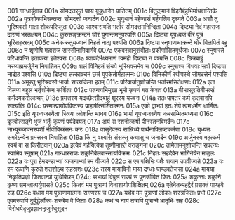 001  गान्धार्युवाच
001a सोमदत्तसुतं पश्य युयुधानेन पातितम्
001c वितुद्यमानं विहगैर्बहुभिर्माधवान्तिके
002a पुत्रशोकाभिसन्तप्तः सोमदत्तो जनार्दन
002c युयुधानं महेष्वासं गर्हयन्निव दृश्यते
003a असौ तु भूरिश्रवसो माता शोकपरिप्लुता
003c आश्वासयति भर्तारं सोमदत्तमनिन्दिता
004a दिष्ट्या नेदं महाराज दारुणं भरतक्षयम्
004c कुरुसङ्क्रन्दनं घोरं युगान्तमनुपश्यसि
005a दिष्ट्या यूपध्वजं वीरं पुत्रं भूरिसहस्रदम्
005c अनेकक्रतुयज्वानं निहतं नाद्य पश्यसि
006a दिष्ट्या स्नुषाणामाक्रन्दे घोरं विलपितं बहु
006c न शृणोषि महाराज सारसीनामिवार्णवे
007a एकवस्त्रानुसंवीताः प्रकीर्णासितमूर्धजाः
007c स्नुषास्ते परिधावन्ति हतापत्या हतेश्वराः
008a श्वापदैर्भक्ष्यमाणं त्वमहो दिष्ट्या न पश्यसि
008c छिन्नबाहुं नरव्याघ्रमर्जुनेन निपातितम्
009a शलं विनिहतं संख्ये भूरिश्रवसमेव च
009c स्नुषाश्च विधवाः सर्वा दिष्ट्या नाद्येह पश्यसि
010a दिष्ट्या तत्काञ्चनं छत्रं यूपकेतोर्महात्मनः
010c विनिकीर्णं रथोपस्थे सौमदत्तेर्न पश्यसि
011a अमूस्तु भूरिश्रवसो भार्याः सात्यकिना हतम्
011c परिवार्यानुशोचन्ति भर्तारमसितेक्षणाः
012a एता विलप्य बहुलं भर्तृशोकेन कर्शिताः
012c पतन्त्यभिमुखा भूमौ कृपणं बत केशव
013a बीभत्सुरतिबीभत्सं कर्मेदमकरोत्कथम्
013c प्रमत्तस्य यदच्छैत्सीद्बाहुं शूरस्य यज्वनः
014a ततः पापतरं कर्म कृतवानपि सात्यकिः
014c यस्मात्प्रायोपविष्टस्य प्राहार्षीत्संशितात्मनः
015a एको द्वाभ्यां हतः शेषे त्वमधर्मेण धार्मिकः
015c इति यूपध्वजस्यैताः स्त्रियः क्रोशन्ति माधव
016a भार्या यूपध्वजस्यैषा करसम्मितमध्यमा
016c कृत्वोत्सङ्गे भुजं भर्तुः कृपणं पर्यदेवयत्
017a अयं स रशनोत्कर्षी पीनस्तनविमर्दनः
017c नाभ्यूरुजघनस्पर्शी नीवीविस्रंसनः करः
018a वासुदेवस्य सान्निध्ये पार्थेनाक्लिष्टकर्मणा
018c युध्यतः समरेऽन्येन प्रमत्तस्य निपातितः
019a किं नु वक्ष्यसि संसत्सु कथासु च जनार्दन
019c अर्जुनस्य महत्कर्म स्वयं वा स किरीटवान्
020a इत्येवं गर्हयित्वैषा तूष्णीमास्ते वराङ्गना
020c तामेतामनुशोचन्ति सपत्न्यः स्वामिव स्नुषाम्
021a गान्धारराजः शकुनिर्बलवान्सत्यविक्रमः
021c निहतः सहदेवेन भागिनेयेन मातुलः
022a यः पुरा हेमदण्डाभ्यां व्यजनाभ्यां स्म वीज्यते
022c स एष पक्षिभिः पक्षैः शयान उपवीज्यते
023a यः स्म रूपाणि कुरुते शतशोऽथ सहस्रशः
023c तस्य मायाविनो माया दग्धाः पाण्डवतेजसा
024a मायया निकृतिप्रज्ञो जितवान्यो युधिष्ठिरम्
024c सभायां विपुलं राज्यं स पुनर्जीवितं जितः
025a शकुन्ताः शकुनिं कृष्ण समन्तात्पर्युपासते
025c कितवं मम पुत्राणां विनाशायोपशिक्षितम्
026a एतेनैतन्महद्वैरं प्रसक्तं पाण्डवैः सह
026c वधाय मम पुत्राणामात्मनः सगणस्य च
027a यथैव मम पुत्राणां लोकाः शस्त्रजिताः प्रभो
027c एवमस्यापि दुर्बुद्धेर्लोकाः शस्त्रेण वै जिताः
028a कथं च नायं तत्रापि पुत्रान्मे भ्रातृभिः सह
028c विरोधयेदृजुप्रज्ञाननृजुर्मधुसूदन

